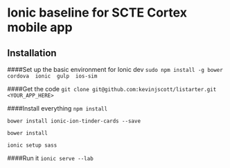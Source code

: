 # Ionic baseline for SCTE Cortex mobile app

## Installation

####Set up the basic environment for Ionic dev
`sudo npm install -g bower  cordova  ionic  gulp  ios-sim`

####Get the code
`git clone git@github.com:kevinjscott/listarter.git <YOUR_APP_HERE>`

####Install everything
`npm install`

`bower install ionic-ion-tinder-cards --save`

`bower install`

`ionic setup sass`

####Run it
`ionic serve --lab`

